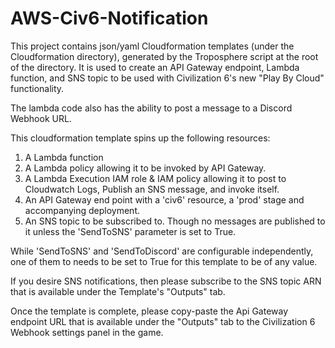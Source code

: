 # AWS-Civ6-Notification
This project contains  json/yaml Cloudformation templates (under the Cloudformation directory), generated by the Troposphere script at the root of the directory. It is used to create an API Gateway endpoint, Lambda function, and SNS topic to be used with Civilization 6's new "Play By Cloud" functionality. 

The lambda code also has the ability to post a message to a Discord Webhook URL.

This cloudformation template spins up the following resources:

1) A Lambda function
2) A Lambda policy allowing it to be invoked by API Gateway.
3) A Lambda Execution IAM role & IAM policy allowing it to post to Cloudwatch Logs, Publish an SNS message, and invoke itself. 
4) An API Gateway end point with a 'civ6' resource, a 'prod' stage and accompanying deployment.
5) An SNS topic to be subscribed to. Though no messages are published to it unless the 'SendToSNS' parameter is set to True.

While 'SendToSNS' and 'SendToDiscord' are configurable independently, one of them to needs to be set to True for this template to be of any value.

If you desire SNS notifications, then please subscribe to the SNS topic ARN that is available under the Template's "Outputs" tab.

Once the template is complete, please copy-paste the Api Gateway endpoint URL that is available under the "Outputs" tab to the Civilization 6 Webhook settings panel in the game.